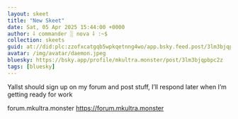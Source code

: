 ```yaml
---
layout: skeet
title: "New Skeet"
date: Sat, 05 Apr 2025 15:44:00 +0000
author: ⸸ commander ░ nova ⸸ :~$
collection: skeets
guid: at://did:plc:zzofxcatgqb5wpkqetnng4wo/app.bsky.feed.post/3lm3bjqpbpc2z
avatar: /img/avatar/daemon.jpeg
bluesky: https://bsky.app/profile/mkultra.monster/post/3lm3bjqpbpc2z
tags: [bluesky]
---
```


Yallst should sign up on my forum and post stuff, I’ll respond later when I’m getting ready for work 

forum.mkultra.monster
<a href="https://forum.mkultra.monster" target="_blank">https://forum.mkultra.monster</a>

